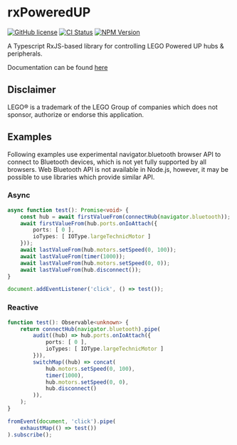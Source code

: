 # rxPoweredUP

[![GitHub license](https://img.shields.io/github/license/nvsukhanov/rxpoweredup)](https://github.com/nvsukhanov/rxpoweredup/blob/main/LICENSE.md)
[![CI Status](https://github.com/nvsukhanov/rxpoweredup/actions/workflows/ci.yml/badge.svg)](https://github.com/nvsukhanov/rxpoweredup/actions)
[![NPM Version](https://img.shields.io/npm/v/rxpoweredup.svg?style=flat)](https://www.npmjs.com/package/rxpoweredup)

A Typescript RxJS-based library for controlling LEGO Powered UP hubs & peripherals.

Documentation can be found [here](https://nvsukhanov.github.io/rxPoweredUp)

## Disclaimer

LEGO® is a trademark of the LEGO Group of companies which does not sponsor, authorize or endorse this application.

## Examples

Following examples use experimental navigator.bluetooth browser API to connect to Bluetooth devices, which is not yet
fully supported by all browsers.
Web Bluetooth API is not available in Node.js, however, it may be possible to use libraries which provide similar API.

### Async

```typescript
async function test(): Promise<void> {
    const hub = await firstValueFrom(connectHub(navigator.bluetooth));
    await firstValueFrom(hub.ports.onIoAttach({
        ports: [ 0 ],
        ioTypes: [ IOType.largeTechnicMotor ]
    }));
    await lastValueFrom(hub.motors.setSpeed(0, 100));
    await lastValueFrom(timer(1000));
    await lastValueFrom(hub.motors.setSpeed(0, 0));
    await lastValueFrom(hub.disconnect());
}

document.addEventListener('click', () => test());
```

### Reactive

```typescript
function test(): Observable<unknown> {
    return connectHub(navigator.bluetooth).pipe(
        audit((hub) => hub.ports.onIoAttach({
            ports: [ 0 ],
            ioTypes: [ IOType.largeTechnicMotor ]
        })),
        switchMap((hub) => concat(
            hub.motors.setSpeed(0, 100),
            timer(1000),
            hub.motors.setSpeed(0, 0),
            hub.disconnect()
        )),
    );
}

fromEvent(document, 'click').pipe(
    exhaustMap(() => test())
).subscribe();
```

